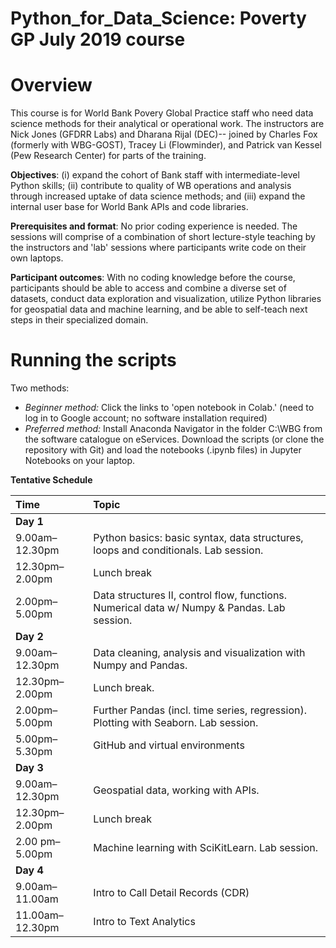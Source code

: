 # Python_for_Data_Science: Poverty GP July 2019 course

# Overview
This course is for World Bank Povery Global Practice staff who need data science methods for their analytical or operational work. The instructors are Nick Jones (GFDRR Labs) and Dharana Rijal (DEC)-- joined by Charles Fox (formerly with WBG-GOST), Tracey Li (Flowminder), and Patrick van Kessel (Pew Research Center) for parts of the training.

__Objectives__: (i) expand the cohort of Bank staff with intermediate-level Python skills; (ii) contribute to quality of WB operations and analysis through increased uptake of data science methods; and (iii) expand the internal user base for World Bank APIs and code libraries.

__Prerequisites and format__: No prior coding experience is needed. The sessions will comprise of a combination of short lecture-style teaching by the instructors and 'lab' sessions where participants write code on their own laptops.

__Participant outcomes__: With no coding knowledge before the course, participants should be able to access and combine a diverse set of datasets, conduct data exploration and visualization, utilize Python libraries for geospatial data and machine learning, and be able to self-teach next steps in their specialized domain.

# Running the scripts
Two methods:
* _Beginner method:_ Click the links to 'open notebook in Colab.' (need to log in to Google account; no software installation required)
* _Preferred method:_ Install Anaconda Navigator in the folder C:\WBG from the software catalogue on eServices. Download the scripts (or clone the repository with Git) and load the notebooks (.ipynb files) in Jupyter Notebooks on your laptop.

**Tentative Schedule**

|**Time**| **Topic** |
|:---|:----|
|**Day 1**|
|9.00am–12.30pm| Python basics: basic syntax, data structures, loops and conditionals. Lab session. |
|12.30pm–2.00pm| Lunch break |
|2.00pm– 5.00pm| Data structures II, control flow, functions. Numerical data w/ Numpy & Pandas. Lab session.|
|**Day 2**|
|9.00am–12.30pm| Data cleaning, analysis and visualization with Numpy and Pandas. |
|12.30pm–2.00pm| Lunch break. |
|2.00pm–5.00pm| Further Pandas (incl. time series, regression). Plotting with Seaborn. Lab session. |
|5.00pm–5.30pm| GitHub and virtual environments |
|**Day 3**|
|9.00am–12.30pm| Geospatial data, working with APIs. |
|12.30pm–2.00pm| Lunch break |
|2.00 pm–5.00pm| Machine learning with SciKitLearn. Lab session. |
|**Day 4** |
|9.00am–11.00am| Intro to Call Detail Records (CDR) |
|11.00am–12.30pm| Intro to Text Analytics |
